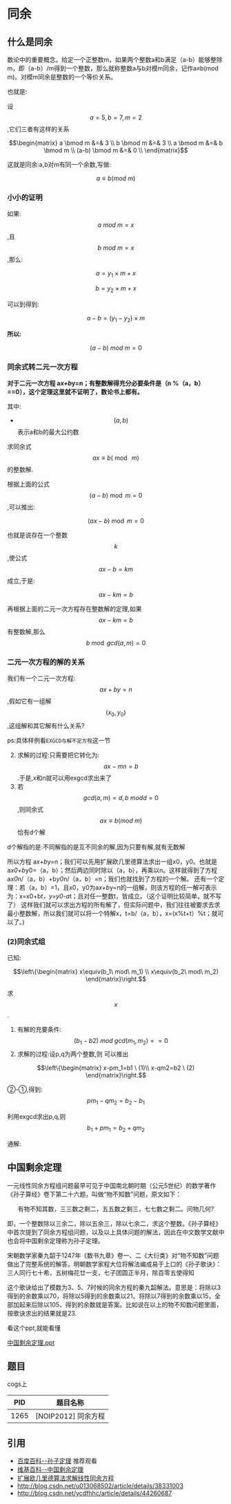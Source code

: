 # 同余

## 什么是同余

数论中的重要概念。给定一个正整数m，如果两个整数a和b满足（a-b）能够整除m，即（a-b）/m得到一个整数，那么就称整数a与b对模m同余，记作a≡b(mod m)。对模m同余是整数的一个等价关系。

也就是:

设$$a=5,b=7,m=2$$,它们三者有这样的关系

```math
\begin{matrix}
a \bmod m  &=& 3 \\ 
b \bmod m  &=& 3 \\ 
a \bmod m &=& b \bmod m \\
(a-b) \bmod m &=& 0 \\
\end{matrix}
```


这就是同余:a,b对m有同一个余数,写做:

$$a \equiv b(mod\ m)$$

### 小小的证明

如果:$$a \ mod\  m = x$$,且$$b \ mod \ m = x $$,那么:

```math
a = y_1 \times m + x 
```

```math
b = y_2 \times m + x
```

可以到得到:

```math
a - b = (y_1-y_2) \times m
```

**所以:**

```math
(a-b) \ mod \ m = 0
```

### 同余式转二元一次方程

**对于二元一次方程 a*x+b*y=n；有整数解得充分必要条件是（n %（a，b）==0），这个定理这里就不证明了，数论书上都有。**

其中:

 - $$(a,b)$$ 表示a和b的最大公约数

求同余式$$ax \equiv b(\bmod\ m)$$的整数解.

根据上面的公式$$(a-b) \bmod m = 0$$,可以推出:

```math
(ax - b) \bmod m =0
```

也就是说存在一个整数$$k$$,使公式$$ax-b = km$$成立,于是:

```math
ax-km=b
```
再根据上面的二元一次方程存在整数解的定理,如果$$ax-km=b$$有整数解,那么$$b \bmod gcd(a,m) = 0$$


### 二元一次方程的解的关系

我们有一个二元一次方程:$$ax+by=n$$,假如它有一组解$$(x_0,y_0)$$,这组解和其它解有什么关系?

ps:具体样例看`EXGCD与解不定方程`这一节


 2. 求解的过程:只需要把它转化为:$$ax-mn=b$$.于是,x和n就可以用exgcd求出来了
 3. 若$$gcd(a,m) =d,b\ mod d=0$$,则同余式$$ax \equiv b(mod\ m)$$恰有d个解

d个解指的是:不同解指的是互不同余的解,因为只要有解,就有无数解


所以方程 a*x+b*y=n；我们可以先用扩展欧几里德算法求出一组x0，y0。也就是a*x0+b*y0=（a，b）；然后两边同时除以（a，b），再乘以n。这样就得到了方程a*x0*n/（a，b）+b*y0*n/（a，b）=n；我们也就找到了方程的一个解。
     还有一个定理：若（a，b）=1，且x0，y0为a*x+b*y=n的一组解，则该方程的任一解可表示为：x=x0+b*t，y=y0-a*t；且对任一整数t，皆成立。（这个证明比较简单，就不写了）
          这样我们就可以求出方程的所有解了，但实际问题中，我们往往被要求去求最小整数解，所以我们就可以将一个特解x，t=b/（a，b），x=(x%t+t）%t；就可以了。)

### (2)同余式组

已知:

```math
\left\{\begin{matrix}
x\equiv(b_1\ mod\ m_1) \\
x\equiv(b_2\ mod\ m_2)
\end{matrix}\right.
```
求$$x$$.

 1. 有解的充要条件:$$(b_1-b2)\ mod\  gcd(m_1,m_2) == 0$$
 2. 求解的过程:设p,q为两个整数,则 可以推出

```math
\left\{\begin{matrix}
x-pm_1=b1 \ (1)\\
x-qm2=b2 \ (2)
\end{matrix}\right.
```

②-①,得到:$$pm_1-qm_2=b_2-b_1$$

利用exgcd求出p,q,则$$b_1+pm_1=b_2+qm_2$$


通解:


## 中国剩余定理


一元线性同余方程组问题最早可见于中国南北朝时期（公元5世纪）的数学著作《孙子算经》卷下第二十六题，叫做“物不知数”问题，原文如下：

<center>有物不知其数，三三数之剩二，五五数之剩三，七七数之剩二。问物几何?</center>

即，一个整数除以三余二，除以五余三，除以七余二，求这个整数。《孙子算经》中首次提到了同余方程组问题，以及以上具体问题的解法，因此在中文数学文献中也会将中国剩余定理称为孙子定理。

宋朝数学家秦九韶于1247年《数书九章》卷一、二《大衍类》对“物不知数”问题做出了完整系统的解答。明朝数学家程大位将解法编成易于上口的《孙子歌诀》：
三人同行七十希，五树梅花廿一支，七子团圆正半月，除百零五使得知

这个歌诀给出了模数为3、5、7时候的同余方程的秦九韶解法。意思是：将除以3得到的余数乘以70，将除以5得到的余数乘以21，将除以7得到的余数乘以15，全部加起来后除以105，得到的余数就是答案。比如说在以上的物不知数问题里面，按歌诀求出的结果就是23.


看这个ppt,就能看懂

[中国剩余定理.ppt](/pdf/中国剩余定理.ppt)


## 题目 

cogs上

| PID  | 题目名称            |
|------|---------------------|
| 1265 | [NOIP2012] 同余方程 |



## 引用

 - [百度百科--孙子定理](http://baike.baidu.com/view/157384.htm?fromtitle=%E5%89%A9%E4%BD%99%E5%AE%9A%E7%90%86&fromid=2362542&type=syn)  推荐观看
 - [
维基百科--中国剩余定理](https://zh.wikipedia.org/wiki/%E4%B8%AD%E5%9B%BD%E5%89%A9%E4%BD%99%E5%AE%9A%E7%90%86)
 - [扩展欧几里德算法求解线性同余方程](http://blog.csdn.net/lwfcgz/article/details/8887906)
 - http://blog.csdn.net/u013068502/article/details/38331003
 - http://blog.csdn.net/ycdfhhc/article/details/44260687
